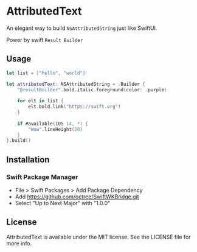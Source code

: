 # AttributedText

An elegant way to build `NSAttributedString` just like SwiftUI. 

Power by swift `Result Builder`



## Usage

```swift
let list = ["hello", "world"]

let attributedText: NSAttributedString = .Builder {
    "@resultBuilder".bold.italic.foreground(color: .purple)
  
    for elt in list {
        elt.bold.link("https://swift.org")
    }
  
    if #available(iOS 14, *) {
        "Wow".lineHeight(20)
    }
}.build()
```



## Installation

### Swift Package Manager
* File > Swift Packages > Add Package Dependency
* Add https://github.com/octree/SwiftWKBridge.git
* Select "Up to Next Major" with "1.0.0"



## License

AttributedText is available under the MIT license. See the LICENSE file for more info.